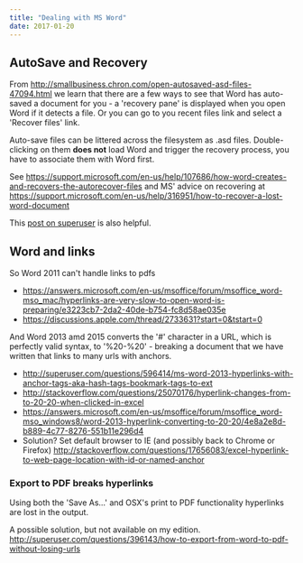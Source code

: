 ```yaml
---
title: "Dealing with MS Word"
date: 2017-01-20
---
```

## AutoSave and Recovery ##

From <http://smallbusiness.chron.com/open-autosaved-asd-files-47094.html> we learn that there are a few
ways to see that Word has auto-saved a document for you - a 'recovery pane' is displayed when you open Word if
it detects a file. Or you can go to you recent files link and select a 'Recover files' link.

Auto-save files can be littered across the filesystem as .asd files. Double-clicking on them **does not** load
Word and trigger the recovery process, you have to associate them with Word first.

See <https://support.microsoft.com/en-us/help/107686/how-word-creates-and-recovers-the-autorecover-files> and
MS' advice on recovering at <https://support.microsoft.com/en-us/help/316951/how-to-recover-a-lost-word-document>

This [post on superuser](http://superuser.com/questions/896865/cant-open-asd-file) is also helpful.

## Word and links ##

So Word 2011 can't handle links to pdfs

* <https://answers.microsoft.com/en-us/msoffice/forum/msoffice_word-mso_mac/hyperlinks-are-very-slow-to-open-word-is-preparing/e3223cb7-2da2-40de-b754-fc8d58ae035e>
* <https://discussions.apple.com/thread/2733631?start=0&tstart=0>

And Word 2013 amd 2015 converts the '#' character in a URL, which is perfectly valid syntax, to '%20-%20' - breaking a document that we have written that links to many urls with anchors.

* <http://superuser.com/questions/596414/ms-word-2013-hyperlinks-with-anchor-tags-aka-hash-tags-bookmark-tags-to-ext>
* <http://stackoverflow.com/questions/25070176/hyperlink-changes-from-to-20-20-when-clicked-in-excel>
* <https://answers.microsoft.com/en-us/msoffice/forum/msoffice_word-mso_windows8/word-2013-hyperlink-converting-to-20-20/4e8a2e8d-b889-4c77-8276-551b11e296d4>
* Solution? Set default browser to IE (and possibly back to Chrome or Firefox) <http://stackoverflow.com/questions/17656083/excel-hyperlink-to-web-page-location-with-id-or-named-anchor>

### Export to PDF breaks hyperlinks

Using both the 'Save As...' and OSX's print to PDF functionality hyperlinks are lost in the output.

A possible solution, but not available on my edition. <http://superuser.com/questions/396143/how-to-export-from-word-to-pdf-without-losing-urls>
